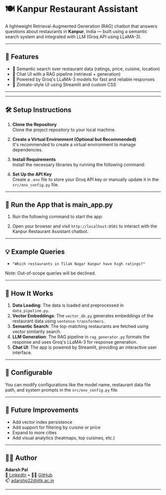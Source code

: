 # 🍽️ Kanpur Restaurant Assistant

A lightweight Retrieval-Augmented Generation (RAG) chatbot that answers questions about restaurants in **Kanpur**, India — built using a semantic search system and integrated with LLM (Groq API using LLaMA-3).

---

## 🚀 Features

- 🔎 Semantic search over restaurant data (ratings, price, cuisine, location)
- 💬 Chat UI with a RAG pipeline (retrieval + generation)
- 🤖 Powered by Groq's LLaMA-3 models for fast and reliable responses
- 🎨 Zomato-style UI using Streamlit and custom CSS

---

---

## 🛠️ Setup Instructions

1. **Clone the Repository**  
   Clone the project repository to your local machine.

2. **Create a Virtual Environment (Optional but Recommended)**  
   It's recommended to create a virtual environment to manage dependencies.

3. **Install Requirements**  
   Install the necessary libraries by running the following command:


4. **Set Up the API Key**  
Create a `.env` file to store your Groq API key or manually update it in the `src/env_config.py` file.

---

## 🧪 Run the App that is main_app.py 

1. Run the following command to start the app:


2. Open your browser and visit `http://localhost:8501` to interact with the Kanpur Restaurant Assistant chatbot.

---

## 💡 Example Queries

- `"Which restaurants in Tilak Nagar Kanpur have high ratings?"`

Note: Out-of-scope queries will be declined.

---

## 🧠 How It Works

1. **Data Loading**: The data is loaded and preprocessed in `data_pipeline.py`.
2. **Vector Embeddings**: The `vector_db.py` generates embeddings of the restaurant data using `sentence-transformers`.
3. **Semantic Search**: The top-matching restaurants are fetched using vector similarity search.
4. **LLM Generation**: The RAG pipeline in `rag_generator.py` formats the response and uses Groq's LLaMA-3 for response generation.
5. **Chat UI**: The app is powered by Streamlit, providing an interactive user interface.

---

## 📌 Configurable

You can modify configurations like the model name, restaurant data file path, and system prompts in the `src/env_config.py` file.

---

## 🧹 Future Improvements

- Add vector index persistence
- Add support for filtering by cuisine or price
- Expand to more cities
- Add visual analytics (heatmaps, top cuisines, etc.)

---

## 🧑‍💻 Author

**Adarsh Pal**  
💼 [LinkedIn](https://linkedin.com/in/adarsh-pal-816764255) • 🧑‍💻 [GitHub](https://github.com/adarshp22)  
📫 adarshp22@iitk.ac.in

---

